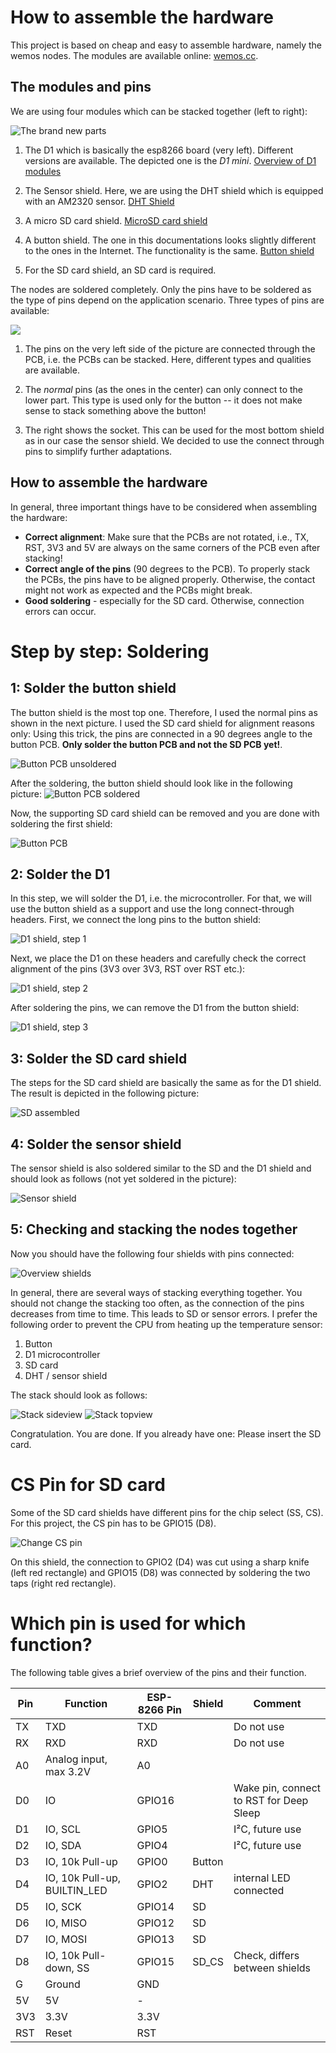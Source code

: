 # How to assemble the hardware

This project is based on cheap and easy to assemble hardware, namely the wemos nodes. The modules are available online: [wemos.cc](https://www.wemos.cc).

## The modules and pins

We are using four modules which can be stacked together (left to right):

![The brand new parts](img/modules_raw.jpg "The brand new parts") 

1. The D1 which is basically the esp8266 board (very left). Different versions are available. The depicted one is the *D1 mini*. [Overview of D1 modules](https://www.wemos.cc/en/latest/d1/index.html)

2. The Sensor shield. Here, we are using the DHT shield which is equipped with an AM2320 sensor. [DHT Shield](https://www.wemos.cc/en/latest/d1/index.html)

3. A micro SD card shield. [MicroSD card shield](https://www.wemos.cc/en/latest/d1_mini_shield/micro_sd.html)

4. A button shield. The one in this documentations looks slightly different to the ones in the Internet. The functionality is the same. [Button shield](https://www.wemos.cc/en/latest/d1_mini_shield/1_button.html)

5. For the SD card shield, an SD card is required.

The nodes are soldered completely. Only the pins have to be soldered as the type of pins depend on the application scenario. Three types of pins are available:

![ ](img/pins.jpg  "Three types of pins")

1. The pins on the very left side of the picture are connected through the PCB, i.e. the PCBs can be stacked. Here, different types and qualities are available.

2. The *normal* pins (as the ones in the center) can only connect to the lower part. This type is used only for the button -- it does not make sense to stack something above the button!

3. The right shows the socket. This can be used for the most bottom shield as in our case the sensor shield. We decided to use the connect through pins to simplify further adaptations.

## How to assemble the hardware

In general, three important things have to be considered when assembling the hardware:

- **Correct alignment**: Make sure that the PCBs are not rotated, i.e., TX, RST, 3V3 and 5V are always on the same corners of the PCB even after stacking!
- **Correct angle of the pins** (90 degrees to the PCB). To properly stack the PCBs, the pins have to be aligned properly. Otherwise, the contact might not work as expected and the PCBs might break.
- **Good soldering** - especially for the SD card. Otherwise, connection errors can occur.

# Step by step: Soldering

## 1: Solder the button shield

The button shield is the most top one. Therefore, I used the normal pins as shown in the next picture. I used the SD card shield for alignment reasons only: Using this trick, the pins are connected in a 90 degrees angle to the button PCB. **Only solder the button PCB and not the SD PCB yet!**.

![Button PCB unsoldered](img/button_1.jpg "Button PCB unsoldered")

After the soldering, the button shield should look like in the following picture:
![Button PCB soldered](img/button_2.jpg "Button PCB soldered")

Now, the supporting SD card shield can be removed and you are done with soldering the first shield:

![Button PCB](img/button_3.jpg "Button PCB")

## 2: Solder the D1

In this step, we will solder the D1, i.e. the microcontroller. For that, we will use the button shield as a support and use the long connect-through headers. First, we connect the long pins to the button shield:

![D1 shield, step 1](img/button_additional_headers.jpg "D1 shield, step 1")

Next, we place the D1 on these headers and carefully check the correct alignment of the pins (3V3 over 3V3, RST over RST etc.):

![D1 shield, step 2](img/cpu_pins.jpg "D1 shield, step 2")

After soldering the pins, we can remove the D1 from the button shield:

![D1 shield, step 3](img/cpu_ready.jpg "D1 shield, step 3")

##  3: Solder the SD card shield

The steps for the SD card shield are basically the same as for the D1 shield. The result is depicted in the following picture:

![SD assembled](img/sd_soldered_stacked.jpg "SD assembled")

## 4: Solder the sensor shield

The sensor shield is also soldered similar to the SD and the D1 shield and should look as follows (not yet soldered in the picture):

![Sensor shield](img/dht_soldering_1.jpg "Sensor shield")

## 5: Checking and stacking the nodes together

Now you should have the following four shields with pins connected:

![Overview shields](img/modules_assembled.jpg "Overview shields")

In general, there are several ways of stacking everything together. You should not change the stacking too often, as the connection of the pins decreases from time to time. This leads to SD or sensor errors. I prefer the following order to prevent the CPU from heating up the temperature sensor:

1. Button
2. D1 microcontroller
3. SD card
4. DHT / sensor shield

The stack should look as follows:

![Stack sideview](img/stack_complete_side.jpg "Stack sideview")
![Stack topview](img/stack_complete_top.jpg "Stack topview")

Congratulation. You are done. If you already have one: Please insert the SD card.

# CS Pin for SD card

Some of the SD card shields have different pins for the chip select (SS, CS). For this project, the CS pin has to be GPIO15 (D8).

![Change CS pin](img/SD_CS_select.jpg "Change CS pin")

On this shield, the connection to GPIO2 (D4) was cut using a sharp knife (left red rectangle) and GPIO15 (D8) was connected by soldering the two taps (right red rectangle).

# Which pin is used for which function?

The following table gives a brief overview of the pins and their function.

|Pin|Function|ESP-8266 Pin|Shield|Comment|
|--|--|--|--|--|
|TX|TXD|TXD||Do not use|
|RX|RXD|RXD||Do not use|
|A0|Analog input, max 3.2V|A0|||
|D0|IO|GPIO16||Wake pin, connect to RST for Deep Sleep|
|D1|IO, SCL|GPIO5||I²C, future use|
|D2|IO, SDA|GPIO4||I²C, future use|
|D3|IO, 10k Pull-up|GPIO0|Button||
|D4|IO, 10k Pull-up, BUILTIN_LED|GPIO2|DHT| internal LED connected|
|D5|IO, SCK|GPIO14|SD||
|D6|IO, MISO|GPIO12|SD||
|D7|IO, MOSI|GPIO13|SD||
|D8|IO, 10k Pull-down, SS|GPIO15|SD_CS|Check, differs between shields|
|G|Ground|GND|||
|5V|5V|-|||
|3V3|3.3V|3.3V|||
|RST|Reset|RST|||

